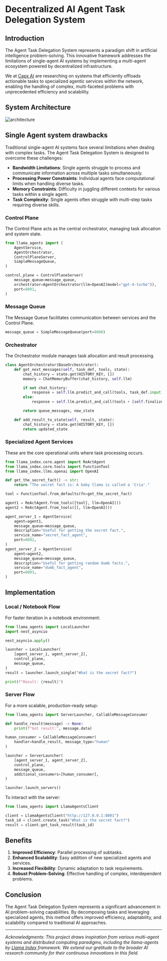 # Decentralized AI Agent Task Delegation System

## Introduction

The Agent Task Delegation System represents a paradigm shift in artificial intelligence problem-solving. This innovative framework addresses the limitations of single-agent AI systems by implementing a multi-agent ecosystem powered by decentralized infrastructure.

We at [Capx AI](https://huggingface.co/Capx) are researching on systems that efficiently offloads actionable tasks to specialized agentic services within the network, enabling the handling of complex, multi-faceted problems with unprecedented efficiency and scalability.

## System Architecture
![architecture](https://cdn-uploads.huggingface.co/production/uploads/644bf6ef778ecbfb977e8e84/M5O0zNIAhON2UjDFS0f1k.png)

## Single Agent system drawbacks
Traditional single-agent AI systems face several limitations when dealing with complex tasks. The Agent Task Delegation System is designed to overcome these challenges:

- **Bandwidth Limitations**: Single agents struggle to process and communicate information across multiple tasks simultaneously.
- **Processing Power Constraints**: Individual agents face computational limits when handling diverse tasks.
- **Memory Constraints**: Difficulty in juggling different contexts for various tasks within a single agent.
- **Task Complexity**: Single agents often struggle with multi-step tasks requiring diverse skills.

### Control Plane

The Control Plane acts as the central orchestrator, managing task allocation and system state.

```python
from llama_agents import (
    AgentService,
    AgentOrchestrator,
    ControlPlaneServer,
    SimpleMessageQueue,
)

control_plane = ControlPlaneServer(
    message_queue=message_queue,
    orchestrator=AgentOrchestrator(llm=OpenAI(model="gpt-4-turbo")),
    port=8001,
)
```

### Message Queue

The Message Queue facilitates communication between services and the Control Plane.

```python
message_queue = SimpleMessageQueue(port=8000)
```

### Orchestrator

The Orchestrator module manages task allocation and result processing.

```python
class AgentOrchestrator(BaseOrchestrator):
    def get_next_messages(self, task_def, tools, state):
        chat_history = state.get(HISTORY_KEY, [])
        memory = ChatMemoryBuffer(chat_history, self.llm)

        if not chat_history:
            response = self.llm.predict_and_call(tools, task_def.input)
        else:
            response = self.llm.predict_and_call(tools + [self.finalize_tool], memory.get())

        return queue_messages, new_state

    def add_result_to_state(self, result, state):
        chat_history = state.get(HISTORY_KEY, [])
        return updated_state
```

### Specialized Agent Services

These are the core operational units where task processing occurs.

```python
from llama_index.core.agent import ReActAgent
from llama_index.core.tools import FunctionTool
from llama_index.llms.openai import OpenAI

def get_the_secret_fact() -> str:
    return "The secret fact is: A baby llama is called a 'Cria'."

tool = FunctionTool.from_defaults(fn=get_the_secret_fact)

agent1 = ReActAgent.from_tools([tool], llm=OpenAI())
agent2 = ReActAgent.from_tools([], llm=OpenAI())

agent_server_1 = AgentService(
    agent=agent1,
    message_queue=message_queue,
    description="Useful for getting the secret fact.",
    service_name="secret_fact_agent",
    port=8002,
)
agent_server_2 = AgentService(
    agent=agent2,
    message_queue=message_queue,
    description="Useful for getting random dumb facts.",
    service_name="dumb_fact_agent",
    port=8003,
)
```

## Implementation

### Local / Notebook Flow

For faster iteration in a notebook environment:

```python
from llama_agents import LocalLauncher
import nest_asyncio

nest_asyncio.apply()

launcher = LocalLauncher(
    [agent_server_1, agent_server_2],
    control_plane,
    message_queue,
)
result = launcher.launch_single("What is the secret fact?")

print(f"Result: {result}")
```

### Server Flow

For a more scalable, production-ready setup:

```python
from llama_agents import ServerLauncher, CallableMessageConsumer

def handle_result(message) -> None:
    print(f"Got result:", message.data)

human_consumer = CallableMessageConsumer(
    handler=handle_result, message_type="human"
)

launcher = ServerLauncher(
    [agent_server_1, agent_server_2],
    control_plane,
    message_queue,
    additional_consumers=[human_consumer],
)

launcher.launch_servers()
```

To interact with the server:

```python
from llama_agents import LlamaAgentsClient

client = LlamaAgentsClient("http://127.0.0.1:8001")
task_id = client.create_task("What is the secret fact?")
result = client.get_task_result(task_id)
```

## Benefits

1. **Improved Efficiency**: Parallel processing of subtasks.
2. **Enhanced Scalability**: Easy addition of new specialized agents and services.
3. **Increased Flexibility**: Dynamic adaptation to task requirements.
4. **Robust Problem-Solving**: Effective handling of complex, interdependent problems.

## Conclusion

The Agent Task Delegation System represents a significant advancement in AI problem-solving capabilities. By decomposing tasks and leveraging specialized agents, this method offers improved efficiency, adaptability, and scalability compared to traditional AI approaches.

---

*Acknowledgments: This project draws inspiration from various multi-agent systems and distributed computing paradigms, including the llama-agents by [Llama Index](https://www.llamaindex.ai/) framework. We extend our gratitude to the broader AI research community for their continuous innovations in this field.*
